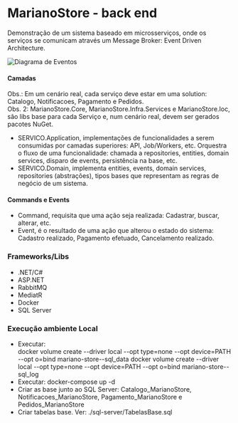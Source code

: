 # MarianoStore - back end
Demonstração de um sistema baseado em microsserviços, onde os serviços se comunicam através um Message Broker: Event Driven Architecture. 

![Diagrama de Eventos](https://ik.imagekit.io/ryeaswait/FluxoEventos.png)

#### Camadas

Obs.: Em um cenário real, cada serviço deve estar em uma solution: Catalogo, Notificacoes, Pagamento e Pedidos. 
<br />
Obs. 2: MarianoStore.Core, MarianoStore.Infra.Services e MarianoStore.Ioc, são libs base para cada Serviço e, num cenário real, devem ser gerados pacotes NuGet.

- SERVICO.Application, implementações de funcionalidades a serem consumidas por camadas superiores: API, Job/Workers, etc. Orquestra o fluxo de uma funcionalidade: chamada a repositories, entities, domain services, disparo de events, persistência na base, etc.
- SERVICO.Domain, implementa entities, events, domain services, repositories (abstrações), tipos bases que representam as regras de negócio de um sistema.

#### Commands e Events

- Command, requisita que uma ação seja realizada: Cadastrar, buscar, alterar, etc.
- Event, é o resultado de uma ação que alterou o estado do sistema: Cadastro realizado, Pagamento efetuado, Cancelamento realizado.

### Frameworks/Libs

- .NET/C#
- ASP.NET
- RabbitMQ
- MediatR
- Docker
- SQL Server

### Execução ambiente Local

-  Executar:<br />
docker volume create --driver local --opt type=none --opt device=PATH --opt o=bind mariano-store--sql_data
docker volume create --driver local --opt type=none --opt device=PATH --opt o=bind mariano-store--sql_log
-  Executar: docker-compose up -d
-  Criar as base junto ao SQL Server: Catalogo_MarianoStore, Notificacoes_MarianoStore, Pagamento_MarianoStore e Pedidos_MarianoStore
-  Criar tabelas base. Ver: ./sql-server/TabelasBase.sql
